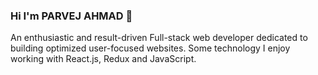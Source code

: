 ### Hi I'm PARVEJ AHMAD 👋

An enthusiastic and result-driven Full-stack web developer dedicated to building optimized user-focused websites. Some technology I enjoy working with React.js, Redux and JavaScript. 
